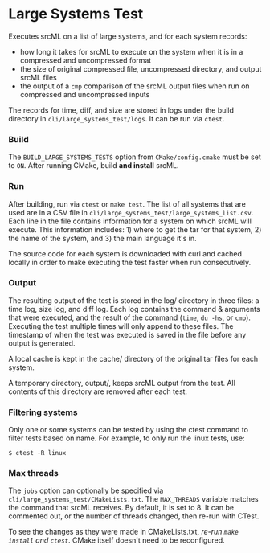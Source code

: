 Large Systems Test
==================

Executes srcML on a list of large systems, and for each system records:
* how long it takes for srcML to execute on the system when it is in a
compressed and uncompressed format
* the size of original compressed file, uncompressed directory, and output
srcML files
* the output of a `cmp` comparison of the srcML output files when run on
compressed and uncompressed inputs

The records for time, diff, and size are stored in logs under the
build directory in `cli/large_systems_test/logs`. It can be run via `ctest`.


### Build

The `BUILD_LARGE_SYSTEMS_TESTS` option from `CMake/config.cmake` must be set
to `ON`. After running CMake, build **and install** srcML.


### Run

After building, run via `ctest` or `make test`. The list of all systems
that are used are in a CSV file in
`cli/large_systems_test/large_systems_list.csv`. Each line in the file
contains information for a system on which srcML will execute. This
information includes: 1) where to get the tar for that system, 2) the name of
the system, and 3) the main language it's in.

The source code for each system is downloaded with curl and cached locally in
order to make executing the test faster when run consecutively.


### Output

The resulting output of the test is stored in the log/ directory in three files: a time
log, size log, and diff log. Each log contains the command & arguments that
were executed, and the result of the command (`time`, `du -hs`, or `cmp`).
Executing the test multiple times will only append to these files. The timestamp
of when the test was executed is saved in the file before any output is
generated.

A local cache is kept in the cache/ directory of the original tar files for
each system.

A temporary directory, output/, keeps srcML output from the test. All contents
of this directory are removed after each test.


### Filtering systems

Only one or some systems can be tested by using the ctest command to filter
tests based on name. For example, to only run the linux tests, use:
```
$ ctest -R linux
```


### Max threads

The `jobs` option can optionally be specified via
`cli/large_systems_test/CMakeLists.txt`. The `MAX_THREADS` variable matches
the command that srcML receives. By default, it is set to 8. It can be commented
out, or the number of threads changed, then re-run with CTest.

To see the changes as they were made in CMakeLists.txt, *re-run `make install`
and `ctest`*. CMake itself doesn't need to be reconfigured.
